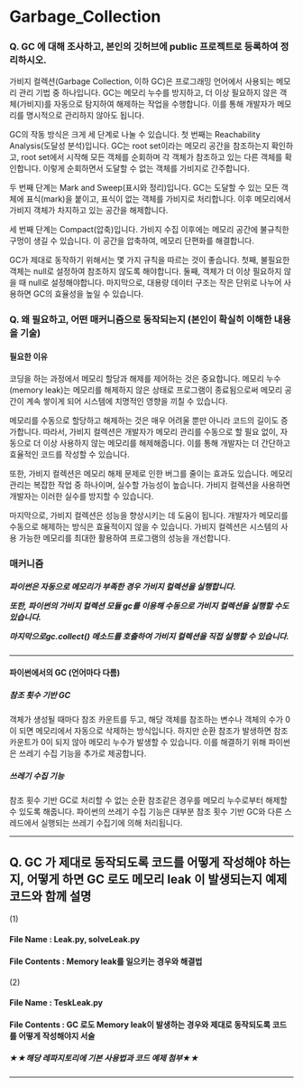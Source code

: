 # Garbage_Collection

### Q. GC 에 대해 조사하고, 본인의 깃허브에 public 프로젝트로 등록하여 정리하시오.</p>

가비지 컬렉션(Garbage Collection, 이하 GC)은 프로그래밍 언어에서 사용되는 메모리 관리 기법 중 하나입니다. GC는 메모리 누수를 방지하고, 더 이상 필요하지 않은 객체(가비지)를 자동으로 탐지하여 해제하는 작업을 수행합니다. 이를 통해 개발자가 메모리를 명시적으로 관리하지 않아도 됩니다.

GC의 작동 방식은 크게 세 단계로 나눌 수 있습니다. 첫 번째는 Reachability Analysis(도달성 분석)입니다. GC는 root set이라는 메모리 공간을 참조하는지 확인하고, root set에서 시작해 모든 객체를 순회하며 각 객체가 참조하고 있는 다른 객체를 확인합니다. 이렇게 순회하면서 도달할 수 없는 객체를 가비지로 간주합니다.

두 번째 단계는 Mark and Sweep(표시와 정리)입니다. GC는 도달할 수 있는 모든 객체에 표식(mark)을 붙이고, 표식이 없는 객체를 가비지로 처리합니다. 이후 메모리에서 가비지 객체가 차지하고 있는 공간을 해제합니다.

세 번째 단계는 Compact(압축)입니다. 가비지 수집 이후에는 메모리 공간에 불규칙한 구멍이 생길 수 있습니다. 이 공간을 압축하여, 메모리 단편화를 해결합니다.

GC가 제대로 동작하기 위해서는 몇 가지 규칙을 따르는 것이 좋습니다. 첫째, 불필요한 객체는 null로 설정하여 참조하지 않도록 해야합니다. 둘째, 객체가 더 이상 필요하지 않을 때 null로 설정해야합니다. 마지막으로, 대용량 데이터 구조는 작은 단위로 나누어 사용하면 GC의 효율성을 높일 수 있습니다.
  
  </p>

  
### Q. 왜 필요하고, 어떤 매커니즘으로 동작되는지 (본인이 확실히 이해한 내용을 기술)

#### 필요한 이유 </h3>
코딩을 하는 과정에서 메모리 할당과 해제를 제어하는 것은 중요합니다. 메모리 누수(memory leak)는 메모리를 해제하지 않은 상태로 프로그램이 종료됨으로써 메모리 공간이 계속 쌓이게 되어 시스템에 치명적인 영향을 끼칠 수 있습니다.

메모리를 수동으로 할당하고 해제하는 것은 매우 어려울 뿐만 아니라 코드의 길이도 증가합니다. 따라서, 가비지 컬렉션은 개발자가 메모리 관리를 수동으로 할 필요 없이, 자동으로 더 이상 사용하지 않는 메모리를 해제해줍니다. 이를 통해 개발자는 더 간단하고 효율적인 코드를 작성할 수 있습니다.

또한, 가비지 컬렉션은 메모리 해제 문제로 인한 버그를 줄이는 효과도 있습니다. 메모리 관리는 복잡한 작업 중 하나이며, 실수할 가능성이 높습니다. 가비지 컬렉션을 사용하면 개발자는 이러한 실수를 방지할 수 있습니다.

마지막으로, 가비지 컬렉션은 성능을 향상시키는 데 도움이 됩니다. 개발자가 메모리를 수동으로 해제하는 방식은 효율적이지 않을 수 있습니다. 가비지 컬렉션은 시스템의 사용 가능한 메모리를 최대한 활용하여 프로그램의 성능을 개선합니다.

###  매커니즘
##### 파이썬은 자동으로 메모리가 부족한 경우 가비지 컬렉션을 실행합니다. </p> 또한, 파이썬의 가비지 컬렉션 모듈 gc를 이용해 수동으로 가비지 컬렉션을 실행할 수도 있습니다. </p>마지막으로gc.collect() 메소드를 호출하여 가비지 컬렉션을 직접 실행할 수 있습니다.
------------------------------------------------------------------
#### 파이썬에서의 GC (언어마다 다름)
##### 참조 횟수 기반 GC
객체가 생성될 때마다 참조 카운트를 두고, 해당 객체를 참조하는 변수나 객체의 수가 0이 되면 메모리에서 자동으로 삭제하는 방식입니다. 
하지만 순환 참조가 발생하면 참조 카운트가 0이 되지 않아 메모리 누수가 발생할 수 있습니다. 이를 해결하기 위해 파이썬은 쓰레기 수집 기능을 추가로 제공합니다.

##### 쓰레기 수집 기능
참조 횟수 기반 GC로 처리할 수 없는 순환 참조같은 경우를 메모리 누수로부터 해제할 수 있도록 해줍니다. 
파이썬의 쓰레기 수집 기능은 대부분 참조 횟수 기반 GC와 다른 스레드에서 실행되는 쓰레기 수집기에 의해 처리됩니다.



------------------------------------------------------------------

## Q. GC 가 제대로 동작되도록 코드를 어떻게 작성해야 하는지, 어떻게 하면 GC 로도 메모리 leak 이 발생되는지 예제 코드와 함께 설명

(1)
#### File Name : Leak.py, solveLeak.py
#### File Contents : Memory leak를 일으키는 경우와 해결법 </p>

(2)
#### File Name : TeskLeak.py
#### File Contents : GC 로도 Memory leak이 발생하는 경우와 제대로 동작되도록 코드를 어떻게 작성해야지 서술

##### ★★해당 레파지토리에 기본 사용법과 코드 예제 첨부★★ 
------------------------------------------------------------------
